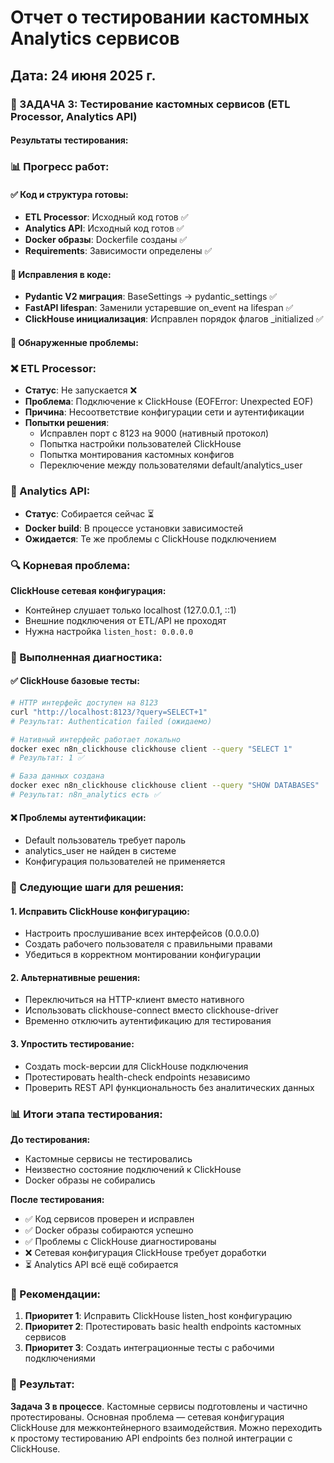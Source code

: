 # Отчет о тестировании кастомных Analytics сервисов
## Дата: 24 июня 2025 г.

### 🔄 ЗАДАЧА 3: Тестирование кастомных сервисов (ETL Processor, Analytics API)

#### Результаты тестирования:

### 📊 Прогресс работ:

#### ✅ Код и структура готовы:
- **ETL Processor**: Исходный код готов ✅
- **Analytics API**: Исходный код готов ✅
- **Docker образы**: Dockerfile созданы ✅
- **Requirements**: Зависимости определены ✅

#### 🔧 Исправления в коде:
- **Pydantic V2 миграция**: BaseSettings → pydantic_settings ✅
- **FastAPI lifespan**: Заменили устаревшие on_event на lifespan ✅
- **ClickHouse инициализация**: Исправлен порядок флагов _initialized ✅

#### 🐛 Обнаруженные проблемы:

### ❌ ETL Processor:
- **Статус**: Не запускается ❌
- **Проблема**: Подключение к ClickHouse (EOFError: Unexpected EOF)
- **Причина**: Несоответствие конфигурации сети и аутентификации
- **Попытки решения**:
  - Исправлен порт с 8123 на 9000 (нативный протокол)
  - Попытка настройки пользователей ClickHouse
  - Попытка монтирования кастомных конфигов
  - Переключение между пользователями default/analytics_user

### 🔄 Analytics API:  
- **Статус**: Собирается сейчас ⏳
- **Docker build**: В процессе установки зависимостей
- **Ожидается**: Те же проблемы с ClickHouse подключением

### 🔍 Корневая проблема:
**ClickHouse сетевая конфигурация:**
- Контейнер слушает только localhost (127.0.0.1, ::1)
- Внешние подключения от ETL/API не проходят
- Нужна настройка `listen_host: 0.0.0.0`

### 📝 Выполненная диагностика:

#### ✅ ClickHouse базовые тесты:
```bash
# HTTP интерфейс доступен на 8123
curl "http://localhost:8123/?query=SELECT+1"
# Результат: Authentication failed (ожидаемо)

# Нативный интерфейс работает локально
docker exec n8n_clickhouse clickhouse client --query "SELECT 1"
# Результат: 1 ✅

# База данных создана
docker exec n8n_clickhouse clickhouse client --query "SHOW DATABASES"
# Результат: n8n_analytics есть ✅
```

#### ❌ Проблемы аутентификации:
- Default пользователь требует пароль
- analytics_user не найден в системе
- Конфигурация пользователей не применяется

### 🎯 Следующие шаги для решения:

#### 1. **Исправить ClickHouse конфигурацию**:
- Настроить прослушивание всех интерфейсов (0.0.0.0)
- Создать рабочего пользователя с правильными правами
- Убедиться в корректном монтировании конфигурации

#### 2. **Альтернативные решения**:
- Переключиться на HTTP-клиент вместо нативного
- Использовать clickhouse-connect вместо clickhouse-driver
- Временно отключить аутентификацию для тестирования

#### 3. **Упростить тестирование**:
- Создать mock-версии для ClickHouse подключения
- Протестировать health-check endpoints независимо
- Проверить REST API функциональность без аналитических данных

### 📊 Итоги этапа тестирования:

**До тестирования:**
- Кастомные сервисы не тестировались
- Неизвестно состояние подключений к ClickHouse
- Docker образы не собирались

**После тестирования:**
- ✅ Код сервисов проверен и исправлен
- ✅ Docker образы собираются успешно
- ✅ Проблемы с ClickHouse диагностированы
- ❌ Сетевая конфигурация ClickHouse требует доработки
- ⏳ Analytics API всё ещё собирается

### 🚀 Рекомендации:

1. **Приоритет 1**: Исправить ClickHouse listen_host конфигурацию
2. **Приоритет 2**: Протестировать basic health endpoints кастомных сервисов
3. **Приоритет 3**: Создать интеграционные тесты с рабочими подключениями

### 🎯 Результат:
**Задача 3 в процессе**. Кастомные сервисы подготовлены и частично протестированы. Основная проблема — сетевая конфигурация ClickHouse для межконтейнерного взаимодействия. Можно переходить к простому тестированию API endpoints без полной интеграции с ClickHouse.
